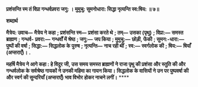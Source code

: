 **प्रशंसन्ति स्म तं विप्रा गन्धर्वप्रवरा जगु: ।** **मुमुचु: सुमनोधारा: सिद्धा नृत्यन्ति स्व:षिय: ॥ ७॥** 

**शब्दार्थ** 

**मैत्रेय: उवाच—** **मैत्रेय ने कहा** **; प्रशंसन्ति स्म—** **प्रशंसा करते थे** **; तम्—** **उसका (पृथु)** **; विप्रा:—** **समस्त ब्राह्मण** **; गन्धर्व-** **प्रवरा:—** **गन्धर्वों में श्रेष्ठ** **; जगु:—** **जप किया** **; मुमुचु:—** **छोड़ी, फेंकी** **; सुमन:-धारा:—** **पुष्पों की वर्षा** **; सिद्धा:—** **सिद्धलोक के** **पुरुष** **; नृत्यन्ति—** **नाच रही थीं** **; स्व:—** **स्वर्गलोक की** **; षिय:—** **षियाँ (अप्सराएँ)।** **.** 

**महर्षि मैत्रेय ने आगे कहा : हे विदुर जी, उस समय समस्त ब्राह्मणों ने राजा पृथु की प्रशंसा** **और स्तुति की और गन्धर्वलोक के सर्वश्रेष्ठ गायकों ने उनकी महिमा का गायन किया।** **सिद्धलोक के वासियों ने उन पर पुष्पवर्षा की और स्वर्ग की सुन्दरियाँ (अप्सराएँ) भाव विभोर** **होकर नाचने लगीं।** **** 